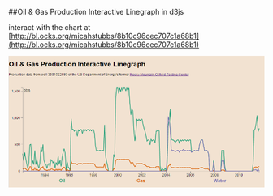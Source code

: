 ##Oil & Gas Production Interactive Linegraph in d3js

interact with the chart at [http://bl.ocks.org/micahstubbs/8b10c96cec707c1a68b1](http://bl.ocks.org/micahstubbs/8b10c96cec707c1a68b1)

![linegraph](linegraph.png)